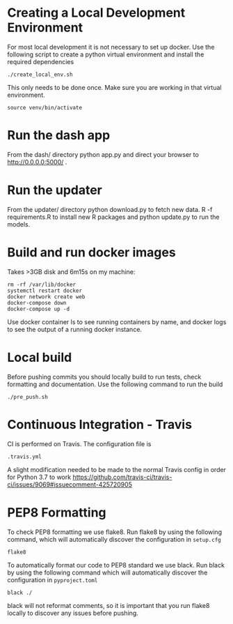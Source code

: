 # Creating a Local Development Environment

For most local development it is not necessary to set up docker. 
Use the following script to create a python virtual environment and install
the required dependencies 

    ./create_local_env.sh

This only needs to be done once. Make sure you are working in that virtual
environment.

    source venv/bin/activate

# Run the dash app
From the dash/ directory
    python app.py
and direct your browser to http://0.0.0.0:5000/ .

# Run the updater
From the updater/ directory
    python download.py
to fetch new data.
    R -f requirements.R
to install new R packages and
    python update.py
to run the models.

# Build and run docker images
Takes >3GB disk and 6m15s on my machine:

    rm -rf /var/lib/docker
    systemctl restart docker
    docker network create web
    docker-compose down
    docker-compose up -d

Use
    docker container ls
to see running containers by name, and
    docker logs <NAME>
to see the output of a running docker instance.


# Local build

Before pushing commits you should locally build to run tests, check formatting
and documentation. Use the following command to run the build

    ./pre_push.sh

# Continuous Integration - Travis

CI is performed on Travis. The configuration file is

    .travis.yml
    
A slight modification needed to be made to the normal Travis config in order
for Python 3.7 to work
https://github.com/travis-ci/travis-ci/issues/9069#issuecomment-425720905

# PEP8 Formatting

To check PEP8 formatting we use flake8. Run flake8 by using the following
command, which will automatically discover the configuration in ``setup.cfg``

    flake8
    
To automatically format our code to PEP8 standard we use black. Run black by
using the following command which will automatically discover the configuration
in ``pyproject.toml``

    black ./    

black will not reformat comments, so it is important that you run flake8
locally to discover any issues before pushing.